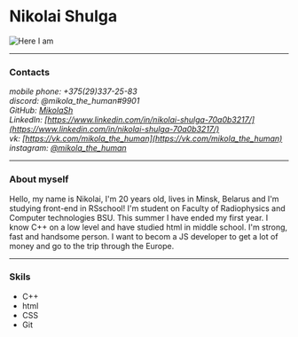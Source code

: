 # Nikolai Shulga
![Here I am](https://user-images.githubusercontent.com/86345167/12..)
________________
### Contacts
_mobile phone: +375(29)337-25-83_  
_discord: @mikola_the_human#9901_  
_GitHub: [MikolaSh](https://github.com/MikolaSh)_  
_LinkedIn: [https://www.linkedin.com/in/nikolai-shulga-70a0b3217/](https://www.linkedin.com/in/nikolai-shulga-70a0b3217/)_  
_vk: [https://vk.com/mikola_the_human](https://vk.com/mikola_the_human)_  
_instagram: [@mikola_the_human](https://www.instagram.com/mikola_the_human/?hl=ru)_  
___________________________
### About myself
Hello, my name is Nikolai, I'm 20 years old, lives in Minsk, Belarus and I'm studying front-end in RSschool!
I'm student on Faculty of Radiophysics and Computer technologies BSU. This summer I have ended my first year. I know C++ on a low level and have studied html in middle school. I'm strong, fast and handsome person. I want to becom a JS developer to get a lot of money and go to the trip through the Europe.
___________________________
### Skils
- C++
- html
- CSS
- Git
